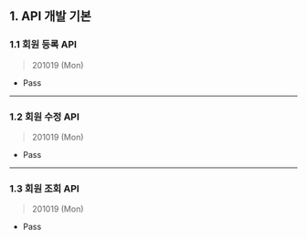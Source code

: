 
## 1. API 개발 기본

### 1.1 회원 등록 API

> 201019 (Mon)

* Pass

---

### 1.2 회원 수정 API

> 201019 (Mon)

* Pass

---

### 1.3 회원 조회 API

> 201019 (Mon)

* Pass
